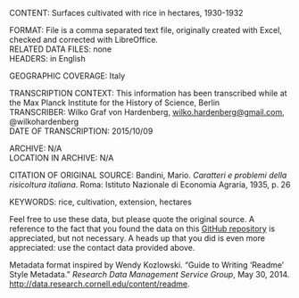 CONTENT: Surfaces cultivated with rice in hectares, 1930-1932  
  
FORMAT: File is a comma separated text file, originally created with Excel, checked and corrected with LibreOffice.   
RELATED DATA FILES: none  
HEADERS: in English  
  
GEOGRAPHIC COVERAGE: Italy  
  
TRANSCRIPTION CONTEXT: This information has been transcribed while at the Max Planck Institute for the History of Science, Berlin  
TRANSCRIBER: Wilko Graf von Hardenberg, wilko.hardenberg@gmail.com, @wilkohardenberg  
DATE OF TRANSCRIPTION: 2015/10/09  

ARCHIVE: N/A  
LOCATION IN ARCHIVE: N/A  

CITATION OF ORIGINAL SOURCE: Bandini, Mario. _Caratteri e problemi della risicoltura italiana_. Roma: Istituto Nazionale di Economia Agraria, 1935, p. 26  
  
KEYWORDS: rice, cultivation, extension, hectares  

Feel free to use these data, but please quote the original source. A reference to the fact that you found the data on this [GitHub repository](https://github.com/wilkohardenberg/data) is appreciated, but not necessary. A heads up that you did is even more appreciated: use the contact data provided above.  

Metadata format inspired by Wendy Kozlowski. “Guide to Writing ‘Readme’ Style Metadata.” _Research Data Management Service Group_, May 30, 2014. http://data.research.cornell.edu/content/readme.  


